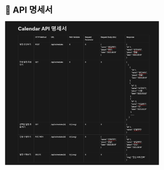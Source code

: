 # 📌 API 명세서

![API 명세서](https://github.com/ljh7367/Calendar/blob/main/API%20%EB%AA%85%EC%84%B8%EC%84%9C.png)
